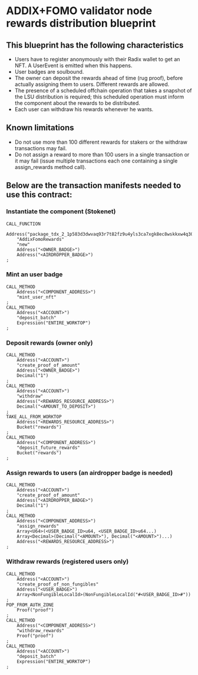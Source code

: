 # ADDIX+FOMO validator node rewards distribution blueprint

## This blueprint has the following characteristics
* Users have to register anonymously with their Radix wallet to get an NFT. A UserEvent is emitted when this happens.
* User badges are soulbound.
* The owner can deposit the rewards ahead of time (rug proof), before actually assigning them to users. Different rewards are allowed.
* The presence of a scheduled offchain operation that takes a snapshot of the LSU distribution is required; this scheduled operation must inform the component about the rewards to be distributed.
* Each user can withdraw his rewards whenever he wants.

## Known limitations
* Do not use more than 100 different rewards for stakers or the withdraw transactions may fail.
* Do not assign a reward to more than 100 users in a single transaction or it may fail (issue multiple transactions each one containing a single assign\_rewards method call).

## Below are the transaction manifests needed to use this contract:

### Instantiate the component (Stokenet)
```
CALL_FUNCTION
    Address("package_tdx_2_1p583d3dwvaq93r7t82fz9u4yls3ca7xgk8ec8wskkxw4q30n4jph3q")
    "AddixFomoRewards"
    "new"
    Address("<OWNER_BADGE>")
    Address("<AIRDROPPER_BADGE>")
;
```

### Mint an user badge
```
CALL_METHOD
    Address("<COMPONENT_ADDRESS>")
    "mint_user_nft"
;
CALL_METHOD
    Address("<ACCOUNT>")
    "deposit_batch"
    Expression("ENTIRE_WORKTOP")
;
```

### Deposit rewards (owner only)
```
CALL_METHOD
    Address("<ACCOUNT>")
    "create_proof_of_amount"
    Address("<OWNER_BADGE>")
    Decimal("1")
;
CALL_METHOD
    Address("<ACCOUNT>")
    "withdraw"
    Address("<REWARDS_RESOURCE_ADDRESS>")
    Decimal("<AMOUNT_TO_DEPOSIT>")
;
TAKE_ALL_FROM_WORKTOP
    Address("<REWARDS_RESOURCE_ADDRESS>")
    Bucket("rewards")
;
CALL_METHOD
    Address("<COMPONENT_ADDRESS>")
    "deposit_future_rewards"
    Bucket("rewards")
;
```

### Assign rewards to users (an airdropper badge is needed)
```
CALL_METHOD
    Address("<ACCOUNT>")
    "create_proof_of_amount"
    Address("<AIRDROPPER_BADGE>")
    Decimal("1")
;
CALL_METHOD
    Address("<COMPONENT_ADDRESS>")
    "assign_rewards"
    Array<U64>(<USER_BADGE_ID>u64, <USER_BADGE_ID>u64...)
    Array<Decimal>(Decimal("<AMOUNT>"), Decimal("<AMOUNT>")...)
    Address("<REWARDS_RESOURCE_ADDRESS>")
;
```

### Withdraw rewards (registered users only)
```
CALL_METHOD
    Address("<ACCOUNT>")
    "create_proof_of_non_fungibles"
    Address("<USER_BADGE>")
    Array<NonFungibleLocalId>(NonFungibleLocalId("#<USER_BADGE_ID>#"))
;
POP_FROM_AUTH_ZONE
    Proof("proof")
;
CALL_METHOD
    Address("<COMPONENT_ADDRESS>")
    "withdraw_rewards"
    Proof("proof")
;
CALL_METHOD
    Address("<ACCOUNT>")
    "deposit_batch"
    Expression("ENTIRE_WORKTOP")
;
```
